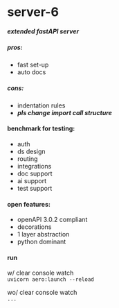 # server-6

___extended fastAPI server___ 

##### pros:  
 - fast set-up
 - auto docs
 
 
##### cons:  
 - indentation rules
 - ___pls change import call structure___


#### benchmark for testing:
 - auth
 - ds design
 - routing
 - integrations
 - doc support
 - ai support
 - test support

#### open features:
 - openAPI 3.0.2 compliant
 - decorations
 - 1 layer abstraction
 - python dominant


#### run

w/ clear console watch  
`uvicorn aero:launch --reload`

wo/ clear console watch  
`...`


